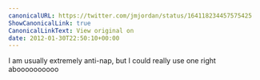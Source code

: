 ```yaml
---
canonicalURL: https://twitter.com/jmjordan/status/164118234457575425
ShowCanonicalLink: true
CanonicalLinkText: View original on
date: 2012-01-30T22:50:10+00:00
---
```

I am usually extremely anti-nap, but I could really use one right aboooooooooo